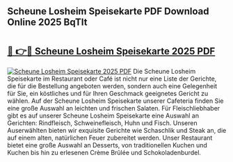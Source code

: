 ## Scheune Losheim Speisekarte PDF Download Online 2025 BqTIt

# <h2><a href="http://gccgzqt.nevu.top/?p=Scheune+Losheim+Speisekarte">🔗 👉🔴 Scheune Losheim Speisekarte 2025 PDF</a></h2>

[![Scheune Losheim Speisekarte 2025 PDF](https://i.imgur.com/dBaPXMq.png)](http://gccgzqt.nevu.top/?p=Scheune+Losheim+Speisekarte)
Die Scheune Losheim Speisekarte im Restaurant oder Café ist nicht nur eine Liste der Gerichte, die für die Bestellung angeboten werden, sondern auch eine Gelegenheit für Sie, ein köstliches und für Ihren Geschmack geeignetes Gericht zu wählen. Auf der Scheune Losheim Speisekarte unserer Cafeteria finden Sie eine große Auswahl an leichten und frischen Salaten. Für Fleischliebhaber gibt es auf unserer Scheune Losheim Speisekarte eine Auswahl an Gerichten: Rindfleisch, Schweinefleisch, Huhn und Fisch. Unseren Auserwählten bieten wir exquisite Gerichte wie Schaschlik und Steak an, die auf einem alten, natürlichen Feuer zubereitet werden. Unser Restaurant bietet eine große Auswahl an Desserts, von traditionellen Kuchen und Kuchen bis hin zu erlesenen Crème Brûlée und Schokoladenburdel.
